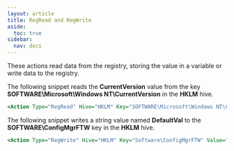 ```yaml
---
layout: article
title: RegRead and RegWrite
aside:
  toc: true
sidebar:
  nav: docs
---
```


These actions read data from the registry, storing the value in a variable or write data to the registry.

The following snippet reads the **CurrentVersion** value from the key **SOFTWARE\Microsoft\Windows NT\CurrentVersion** in the **HKLM** hive.

~~~ xml
<Action Type="RegRead" Hive="HKLM" Key="SOFTWARE\Microsoft\Windows NT\CurrentVersion" Value="CurrentVersion" Variable="CurrentVersion" />
~~~

The following snippet writes a string value named **DefaultVal** to the **SOFTWARE\ConfigMgrFTW** key in the **HKLM** hive.

~~~ xml
<Action Type="RegWrite" Hive="HKLM" Key="Software\ConfigMgrFTW" Value="DefaultVal" ValueType="REG_SZ">Nicky Romero</Action>
~~~

